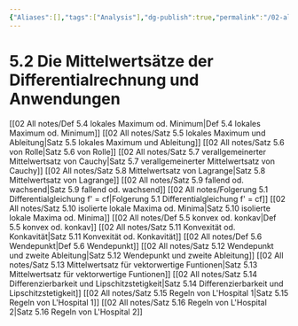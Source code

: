 ```yaml
---
{"Aliases":[],"tags":["Analysis"],"dg-publish":true,"permalink":"/02-all-notes/5-2-die-mittelwertsaetze-der-differentialrechnung-und-anwendungen/","dgHomeLink":true,"dgPassFrontmatter":true}
---
```


# 5.2 Die Mittelwertsätze der Differentialrechnung und Anwendungen
[[02 All notes/Def 5.4 lokales Maximum od. Minimum|Def 5.4 lokales Maximum od. Minimum]]
[[02 All notes/Satz 5.5 lokales Maximum und Ableitung|Satz 5.5 lokales Maximum und Ableitung]]
[[02 All notes/Satz 5.6 von Rolle|Satz 5.6 von Rolle]]
[[02 All notes/Satz 5.7 verallgemeinerter Mittelwertsatz von Cauchy|Satz 5.7 verallgemeinerter Mittelwertsatz von Cauchy]]
[[02 All notes/Satz 5.8 Mittelwertsatz von Lagrange|Satz 5.8 Mittelwertsatz von Lagrange]]
[[02 All notes/Satz 5.9 fallend od. wachsend|Satz 5.9 fallend od. wachsend]]
[[02 All notes/Folgerung 5.1 Differentialgleichung f' = cf|Folgerung 5.1 Differentialgleichung f' = cf]]
[[02 All notes/Satz 5.10 isolierte lokale Maxima od. Minima|Satz 5.10 isolierte lokale Maxima od. Minima]]
[[02 All notes/Def 5.5 konvex od. konkav|Def 5.5 konvex od. konkav]]
[[02 All notes/Satz 5.11 Konvexität od. Konkavität|Satz 5.11 Konvexität od. Konkavität]]
[[02 All notes/Def 5.6 Wendepunkt|Def 5.6 Wendepunkt]]
[[02 All notes/Satz 5.12 Wendepunkt und zweite Ableitung|Satz 5.12 Wendepunkt und zweite Ableitung]]
[[02 All notes/Satz 5.13 Mittelwertsatz für vektorwertige Funtionen|Satz 5.13 Mittelwertsatz für vektorwertige Funtionen]]
[[02 All notes/Satz 5.14 Differenzierbarkeit und Lipschitzstetigkeit|Satz 5.14 Differenzierbarkeit und Lipschitzstetigkeit]]
[[02 All notes/Satz 5.15 Regeln von L'Hospital 1|Satz 5.15 Regeln von L'Hospital 1]]
[[02 All notes/Satz 5.16 Regeln von L'Hospital 2|Satz 5.16 Regeln von L'Hospital 2]]




